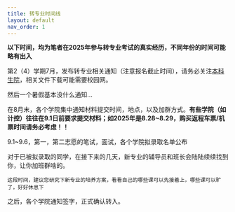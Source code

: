 ```yaml
---
title: 转专业时间线
layout: default
nav_order: 1
---
```


**以下时间，均为笔者在2025年参与转专业考试的真实经历，不同年份的时间可能略有出入**

第2（4）学期7月，发布转专业相关通知（注意报名截止时间），请务必关注[本科生院](https://bksy.nefu.edu.cn)，相关文件下载可能需要校园网。

然后一个暑假基本没什么通知...

在8月末，各个学院集中通知材料提交时间，地点，以及加群方式。**有些学院（如计控）往往在9.1日前要求提交材料；如2025年是8.28~8.29，购买返程车票/机票时间请务必考虑！！**

9.1~9.6，第一，第二志愿的笔试，面试，各个学院拟录取名单公布

对于已被拟录取的同学，在接下来的几天，新专业的辅导员和班长会陆陆续续找到你，让你加班群啥的。

```
这段时间，建议您研究下新专业的培养方案，看看自己的哪些课可以先接着上，哪些课可以旷了，好好休息下
```

之后，各个学院通知签字，正式确认转入。
